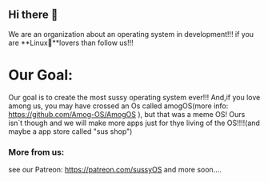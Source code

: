 ## Hi there 👋
We are an organization about an operating system in development!!!
if you are **Linux🐧**lovers than follow us!!!

# Our Goal:
Our goal is to create the most sussy operating system ever!!!
And,if you love among us, you may have crossed an Os called amogOS(more info: https://github.com/Amog-OS/AmogOS ), but that was a meme OS!
Ours isn`t though and we will make more apps just for thye living of the OS!!!!(and maybe a app store called "sus shop")

### More from us:
see our Patreon: https://patreon.com/sussyOS
and more soon....

<!--

**Here are some ideas to get you started:**

🙋‍♀️ A short introduction - what is your organization all about?
🌈 Contribution guidelines - how can the community get involved?
👩‍💻 Useful resources - where can the community find your docs? Is there anything else the community should know?
🍿 Fun facts - what does your team eat for breakfast?
🧙 Remember, you can do mighty things with the power of [Markdown](https://docs.github.com/github/writing-on-github/getting-started-with-writing-and-formatting-on-github/basic-writing-and-formatting-syntax)
-->
